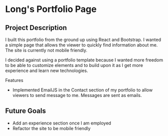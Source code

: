 # Long's Portfolio Page

## Project Description

I built this portfolio from the ground up using React and Bootstrap. I wanted a simple page that allows the viewer to quickly find information about me. The site is currently not mobile friendly.

I decided against using a portfolio template because I wanted more freedom to be able to customize elements and to build upon it as I get more experience and learn new technologies.

Features

- Implemented EmailJS in the Contact section of my portfolio to allow viewers to send message to me. Messages are sent as emails.

## Future Goals

- Add an experience section once I am employed
- Refactor the site to be mobile friendly
